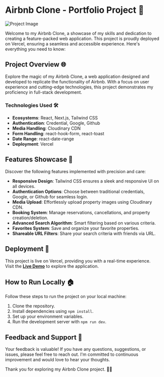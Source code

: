# Airbnb Clone - Portfolio Project 🚀

![Project Image](https://user-images.githubusercontent.com/23248726/229031522-64a49ad0-66f7-4ea8-94a8-f64a0bb56736.png)

Welcome to my Airbnb Clone, a showcase of my skills and dedication to creating a feature-packed web application. This project is proudly deployed on Vercel, ensuring a seamless and accessible experience. Here's everything you need to know:

## Project Overview 🌐

Explore the magic of my Airbnb Clone, a web application designed and developed to replicate the functionality of Airbnb. With a focus on user experience and cutting-edge technologies, this project demonstrates my proficiency in full-stack development.

### Technologies Used 🛠️

- **Ecosystems**: React, Next.js, Tailwind CSS
- **Authentication**: Credential, Google, Github
- **Media Handling**: Cloudinary CDN
- **Form Handling**: react-hook-form, react-toast
- **Date Range**: react-date-range
- **Deployment**: Vercel

## Features Showcase 🚀

Discover the following features implemented with precision and care:

- **Responsive Design**: Tailwind CSS ensures a sleek and responsive UI on all devices.
- **Authentication Options**: Choose between traditional credentials, Google, or Github for seamless login.
- **Media Upload**: Effortlessly upload property images using Cloudinary CDN.
- **Booking System**: Manage reservations, cancellations, and property creation/deletion.
- **Advanced Search Algorithm**: Smart filtering based on various criteria.
- **Favorites System**: Save and organize your favorite properties.
- **Shareable URL Filters**: Share your search criteria with friends via URL.

## Deployment 🚀

This project is live on Vercel, providing you with a real-time experience. Visit the **[Live Demo](Your_Vercel_Deployment_Link)** to explore the application.

## How to Run Locally 🏠

Follow these steps to run the project on your local machine:

1. Clone the repository.
2. Install dependencies using `npm install`.
3. Set up your environment variables.
4. Run the development server with `npm run dev`.

## Feedback and Support 🤝

Your feedback is valuable! If you have any questions, suggestions, or issues, please feel free to reach out. I'm committed to continuous improvement and would love to hear your thoughts.

Thank you for exploring my Airbnb Clone project. 🚀✨
